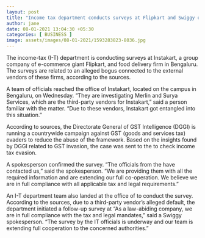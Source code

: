 ```yaml
---
layout: post
title: "Income tax department conducts surveys at Flipkart and Swiggy offices"
author: jane 
date: 08-01-2021 13:04:30 +05:30 
categories: [ BUSINESS ] 
image: assets/images/08-01-2021/1593283823-8036.jpg
---
```

The income-tax (I-T) department is conducting surveys at Instakart, a group company of e-commerce giant Flipkart, and food delivery firm in Bengaluru. The surveys are related to an alleged bogus connected to the external vendors of these firms, according to the sources.

A team of officials reached the office of Instakart, located on the campus in Bengaluru, on Wednesday. “They are investigating Merlin and Surya Services, which are the third-party vendors for Instakart,” said a person familiar with the matter. “Due to these vendors, Instakart got entangled into this situation.”



According to sources, the Directorate General of GST Intelligence (DGGI) is running a countrywide campaign against GST (goods and services tax) evaders to reduce the abuse of the framework. Based on the insights found by DGGI related to GST invasion, the case was sent to the to check income tax evasion.

A spokesperson confirmed the survey. “The officials from the have contacted us,” said the spokesperson. “We are providing them with all the required information and are extending our full co-operation. We believe we are in full compliance with all applicable tax and legal requirements.”



An I-T department team also landed at the office of to conduct the survey. According to the sources, due to a third-party vendor’s alleged default, the department initiated a follow-up survey at “As a law-abiding company, we are in full compliance with the tax and legal mandates,” said a Swiggy spokesperson. “The survey by the IT officials is underway and our team is extending full cooperation to the concerned authorities.”